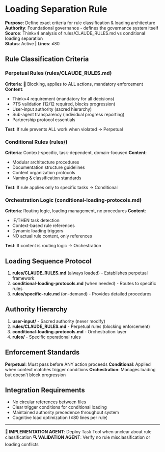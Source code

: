 # Loading Separation Rule

**Purpose**: Define exact criteria for rule classification & loading architecture  
**Authority**: Foundational governance - defines the governance system itself  
**Source**: Think×4 analysis of rules/CLAUDE_RULES.md vs conditional loading separation  
**Status**: Active | **Lines**: ≤80

## Rule Classification Criteria

### Perpetual Rules (rules/CLAUDE_RULES.md)
**Criteria**: 🛑 Blocking, applies to ALL actions, mandatory enforcement
**Content**:
- Think×4 requirement (mandatory for all decisions)
- PTS validation (12/12 required, blocks progression)  
- User-input authority (sacred hierarchy)
- Sub-agent transparency (individual progress reporting)
- Partnership protocol essentials

**Test**: If rule prevents ALL work when violated → Perpetual

### Conditional Rules (rules/)
**Criteria**: Context-specific, task-dependent, domain-focused
**Content**:
- Modular architecture procedures
- Documentation structure guidelines
- Content organization protocols
- Naming & classification standards

**Test**: If rule applies only to specific tasks → Conditional

### Orchestration Logic (conditional-loading-protocols.md)
**Criteria**: Routing logic, loading management, no procedures
**Content**:
- IF/THEN task detection
- Context-based rule references
- Dynamic loading triggers
- NO actual rule content, only references

**Test**: If content is routing logic → Orchestration

## Loading Sequence Protocol

1. **rules/CLAUDE_RULES.md** (always loaded) - Establishes perpetual framework
2. **conditional-loading-protocols.md** (when needed) - Routes to specific rules
3. **rules/specific-rule.md** (on-demand) - Provides detailed procedures

## Authority Hierarchy

1. **user-input/** - Sacred authority (never modify)
2. **rules/CLAUDE_RULES.md** - Perpetual rules (blocking enforcement)
3. **conditional-loading-protocols.md** - Orchestration layer
4. **rules/** - Specific operational rules

## Enforcement Standards

**Perpetual**: Must pass before ANY action proceeds
**Conditional**: Applied when context matches trigger conditions
**Orchestration**: Manages loading but doesn't block progression

## Integration Requirements

- No circular references between files
- Clear trigger conditions for conditional loading
- Maintained authority precedence throughout system
- Cognitive load optimization (≤80 lines per rule)

---

**🤖 IMPLEMENTATION AGENT**: Deploy Task Tool when unclear about rule classification
**🔍 VALIDATION AGENT**: Verify no rule misclassification or loading conflicts